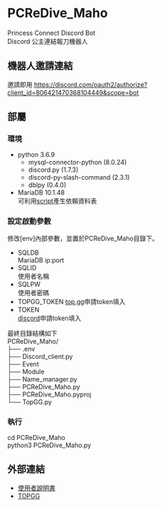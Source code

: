 # PCReDive_Maho
Princess Connect Discord Bot  
Discord 公主連結報刀機器人

## 機器人邀請連結
邀請即用
https://discord.com/oauth2/authorize?client_id=806421470368104449&scope=bot


## 部屬
### 環境
- python 3.6.9
  - mysql-connector-python (8.0.24)
  - discord.py (1.7.3)
  - discord-py-slash-command (2.3.1)
  - dblpy (0.4.0)
- MariaDB 10.1.48  
可利用[script](https://github.com/dkalke/PCReDive_Maho/blob/9f609367341f8e8b3edda1c375be4c6298fcb112/init/priceseDB.sql)產生依賴資料表

### 設定啟動參數
修改[env]內部參數，並置於PCReDive_Maho目錄下。
- SQLDB  
  MariaDB ip:port
- SQLID  
  使用者名稱
- SQLPW  
  使用者密碼
- TOPGG_TOKEN
  [top.gg](https://top.gg/)申請token填入
- TOKEN  
  [discord](https://discord.com/developers/applications)申請token填入

最終目錄結構如下  
PCReDive_Maho/  
├── .env  
├── Discord_client.py  
├── Event  
├── Module  
├── Name_manager.py  
├── PCReDive_Maho.py  
├── PCReDive_Maho.pyproj  
└── TopGG.py  

### 執行
cd PCReDive_Maho  
python3 PCReDive_Maho.py  


## 外部連結
- [使用者說明書](https://hackmd.io/7xSl9FBESkqW20sAv0SHPA)  
- [TOPGG](https://top.gg/bot/806421470368104449)
